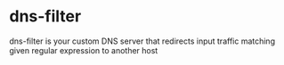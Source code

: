 # dns-filter
dns-filter is your custom DNS server that redirects input traffic matching given regular expression to another host
